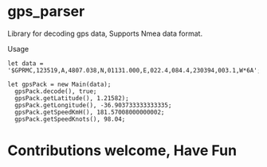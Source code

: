 # gps_parser

Library for decoding gps data, Supports Nmea data format.

Usage 

```
let data = '$GPRMC,123519,A,4807.038,N,01131.000,E,022.4,084.4,230394,003.1,W*6A';

let gpsPack = new Main(data);
  gpsPack.decode(), true;
  gpsPack.getLatitude(), 1.21582);
  gpsPack.getLongitude(), -36.903733333333335;
  gpsPack.getSpeedKmH(), 181.57008000000002;
  gpsPack.getSpeedKnots(), 98.04;

```

# Contributions welcome, Have Fun
